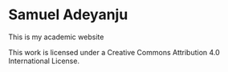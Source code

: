 # Samuel Adeyanju
This is my academic website


This work is licensed under a Creative Commons Attribution 4.0 International License.
